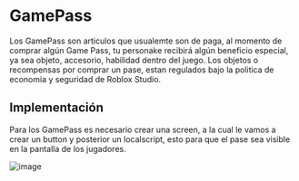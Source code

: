 # GamePass

Los GamePass son articulos que usualemte son de paga, al momento de comprar algún Game Pass, tu personake recibirá algún beneficio especial, ya sea objeto, accesorio, habilidad dentro del juego. Los objetos o recompensas por comprar un pase, estan regulados bajo la politica de economia y seguridad de Roblox Studio.

## Implementación

Para los GamePass es necesario crear una screen, a la cual le vamos a crear un button y posterior un localscript, esto para que el pase sea visible en la pantalla de los jugadores.

![image](https://github.com/OliverGlezMoo/Proyecto_Roblox/assets/123349304/f65f8d73-3290-42e2-a083-743ae8885007)

